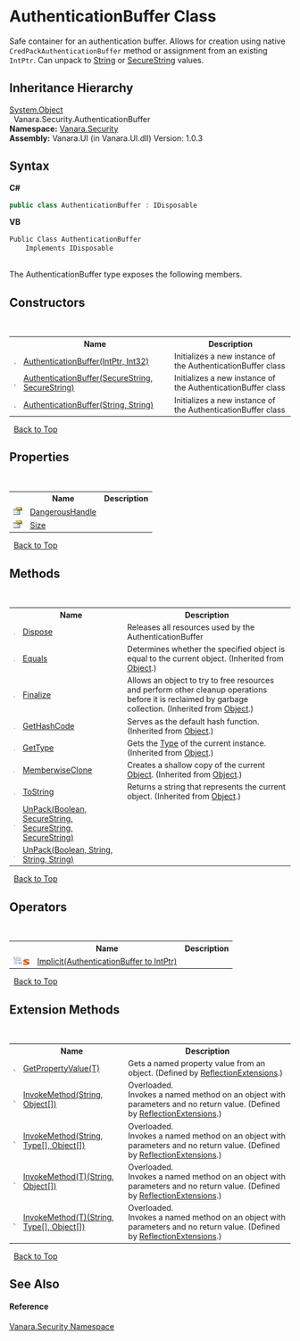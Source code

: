 # AuthenticationBuffer Class
 

Safe container for an authentication buffer. Allows for creation using native `CredPackAuthenticationBuffer` method or assignment from an existing `IntPtr`. Can unpack to <a href="http://msdn2.microsoft.com/en-us/library/s1wwdcbf" target="_blank">String</a> or <a href="http://msdn2.microsoft.com/en-us/library/7kt014s1" target="_blank">SecureString</a> values.


## Inheritance Hierarchy
<a href="http://msdn2.microsoft.com/en-us/library/e5kfa45b" target="_blank">System.Object</a><br />&nbsp;&nbsp;Vanara.Security.AuthenticationBuffer<br />
**Namespace:**&nbsp;<a href="98006b63-7b60-ec3a-0702-cd4b721a0776">Vanara.Security</a><br />**Assembly:**&nbsp;Vanara.UI (in Vanara.UI.dll) Version: 1.0.3

## Syntax

**C#**<br />
``` C#
public class AuthenticationBuffer : IDisposable
```

**VB**<br />
``` VB
Public Class AuthenticationBuffer
	Implements IDisposable
```

<br />
The AuthenticationBuffer type exposes the following members.


## Constructors
&nbsp;<table><tr><th></th><th>Name</th><th>Description</th></tr><tr><td>![Public method](media/pubmethod.gif "Public method")</td><td><a href="cc35f69b-3f67-a35b-e9b7-77a67a4f10ca">AuthenticationBuffer(IntPtr, Int32)</a></td><td>
Initializes a new instance of the AuthenticationBuffer class</td></tr><tr><td>![Public method](media/pubmethod.gif "Public method")</td><td><a href="8f7682ca-532c-0f18-6ee2-05f721e30461">AuthenticationBuffer(SecureString, SecureString)</a></td><td>
Initializes a new instance of the AuthenticationBuffer class</td></tr><tr><td>![Public method](media/pubmethod.gif "Public method")</td><td><a href="bca2ab30-a99a-0f3c-eaf6-2c3e128bd01c">AuthenticationBuffer(String, String)</a></td><td>
Initializes a new instance of the AuthenticationBuffer class</td></tr></table>&nbsp;
<a href="#authenticationbuffer-class">Back to Top</a>

## Properties
&nbsp;<table><tr><th></th><th>Name</th><th>Description</th></tr><tr><td>![Public property](media/pubproperty.gif "Public property")</td><td><a href="2c7017e0-b944-1626-c924-d4ef2015bd0a">DangerousHandle</a></td><td /></tr><tr><td>![Public property](media/pubproperty.gif "Public property")</td><td><a href="0b5e9fb0-4e48-3d7d-a465-1be1964c4af4">Size</a></td><td /></tr></table>&nbsp;
<a href="#authenticationbuffer-class">Back to Top</a>

## Methods
&nbsp;<table><tr><th></th><th>Name</th><th>Description</th></tr><tr><td>![Public method](media/pubmethod.gif "Public method")</td><td><a href="c730ba29-78f9-f2bb-5cb8-61068c32cc0f">Dispose</a></td><td>
Releases all resources used by the AuthenticationBuffer</td></tr><tr><td>![Public method](media/pubmethod.gif "Public method")</td><td><a href="http://msdn2.microsoft.com/en-us/library/bsc2ak47" target="_blank">Equals</a></td><td>
Determines whether the specified object is equal to the current object.
 (Inherited from <a href="http://msdn2.microsoft.com/en-us/library/e5kfa45b" target="_blank">Object</a>.)</td></tr><tr><td>![Protected method](media/protmethod.gif "Protected method")</td><td><a href="http://msdn2.microsoft.com/en-us/library/4k87zsw7" target="_blank">Finalize</a></td><td>
Allows an object to try to free resources and perform other cleanup operations before it is reclaimed by garbage collection.
 (Inherited from <a href="http://msdn2.microsoft.com/en-us/library/e5kfa45b" target="_blank">Object</a>.)</td></tr><tr><td>![Public method](media/pubmethod.gif "Public method")</td><td><a href="http://msdn2.microsoft.com/en-us/library/zdee4b3y" target="_blank">GetHashCode</a></td><td>
Serves as the default hash function.
 (Inherited from <a href="http://msdn2.microsoft.com/en-us/library/e5kfa45b" target="_blank">Object</a>.)</td></tr><tr><td>![Public method](media/pubmethod.gif "Public method")</td><td><a href="http://msdn2.microsoft.com/en-us/library/dfwy45w9" target="_blank">GetType</a></td><td>
Gets the <a href="http://msdn2.microsoft.com/en-us/library/42892f65" target="_blank">Type</a> of the current instance.
 (Inherited from <a href="http://msdn2.microsoft.com/en-us/library/e5kfa45b" target="_blank">Object</a>.)</td></tr><tr><td>![Protected method](media/protmethod.gif "Protected method")</td><td><a href="http://msdn2.microsoft.com/en-us/library/57ctke0a" target="_blank">MemberwiseClone</a></td><td>
Creates a shallow copy of the current <a href="http://msdn2.microsoft.com/en-us/library/e5kfa45b" target="_blank">Object</a>.
 (Inherited from <a href="http://msdn2.microsoft.com/en-us/library/e5kfa45b" target="_blank">Object</a>.)</td></tr><tr><td>![Public method](media/pubmethod.gif "Public method")</td><td><a href="http://msdn2.microsoft.com/en-us/library/7bxwbwt2" target="_blank">ToString</a></td><td>
Returns a string that represents the current object.
 (Inherited from <a href="http://msdn2.microsoft.com/en-us/library/e5kfa45b" target="_blank">Object</a>.)</td></tr><tr><td>![Public method](media/pubmethod.gif "Public method")</td><td><a href="dff775a5-ba9f-a34c-5f78-dbf3f67210dc">UnPack(Boolean, SecureString, SecureString, SecureString)</a></td><td /></tr><tr><td>![Public method](media/pubmethod.gif "Public method")</td><td><a href="e02cda28-254b-8dc3-f4e4-1bc8be67c279">UnPack(Boolean, String, String, String)</a></td><td /></tr></table>&nbsp;
<a href="#authenticationbuffer-class">Back to Top</a>

## Operators
&nbsp;<table><tr><th></th><th>Name</th><th>Description</th></tr><tr><td>![Public operator](media/puboperator.gif "Public operator")![Static member](media/static.gif "Static member")</td><td><a href="4b06a80a-4ed6-ac5a-e164-2244a4f3a369">Implicit(AuthenticationBuffer to IntPtr)</a></td><td /></tr></table>&nbsp;
<a href="#authenticationbuffer-class">Back to Top</a>

## Extension Methods
&nbsp;<table><tr><th></th><th>Name</th><th>Description</th></tr><tr><td>![Public Extension Method](media/pubextension.gif "Public Extension Method")</td><td><a href="609b1449-9696-245e-03a2-e22beb84efe1">GetPropertyValue(T)</a></td><td>
Gets a named property value from an object.
 (Defined by <a href="00588eb4-ca31-ef7e-81da-3ce105aa9b63">ReflectionExtensions</a>.)</td></tr><tr><td>![Public Extension Method](media/pubextension.gif "Public Extension Method")</td><td><a href="cc997716-244b-d4f1-e26d-139cc82ce6b0">InvokeMethod(String, Object[])</a></td><td>Overloaded.  
Invokes a named method on an object with parameters and no return value.
 (Defined by <a href="00588eb4-ca31-ef7e-81da-3ce105aa9b63">ReflectionExtensions</a>.)</td></tr><tr><td>![Public Extension Method](media/pubextension.gif "Public Extension Method")</td><td><a href="35c20259-aa16-9a35-254f-8bf630272463">InvokeMethod(String, Type[], Object[])</a></td><td>Overloaded.  
Invokes a named method on an object with parameters and no return value.
 (Defined by <a href="00588eb4-ca31-ef7e-81da-3ce105aa9b63">ReflectionExtensions</a>.)</td></tr><tr><td>![Public Extension Method](media/pubextension.gif "Public Extension Method")</td><td><a href="39c67efc-5f5d-9e71-64bc-8e89b4589f75">InvokeMethod(T)(String, Object[])</a></td><td>Overloaded.  
Invokes a named method on an object with parameters and no return value.
 (Defined by <a href="00588eb4-ca31-ef7e-81da-3ce105aa9b63">ReflectionExtensions</a>.)</td></tr><tr><td>![Public Extension Method](media/pubextension.gif "Public Extension Method")</td><td><a href="4a4da18e-d1a2-3a1f-28b0-10fb9f9646e6">InvokeMethod(T)(String, Type[], Object[])</a></td><td>Overloaded.  
Invokes a named method on an object with parameters and no return value.
 (Defined by <a href="00588eb4-ca31-ef7e-81da-3ce105aa9b63">ReflectionExtensions</a>.)</td></tr></table>&nbsp;
<a href="#authenticationbuffer-class">Back to Top</a>

## See Also


#### Reference
<a href="98006b63-7b60-ec3a-0702-cd4b721a0776">Vanara.Security Namespace</a><br />